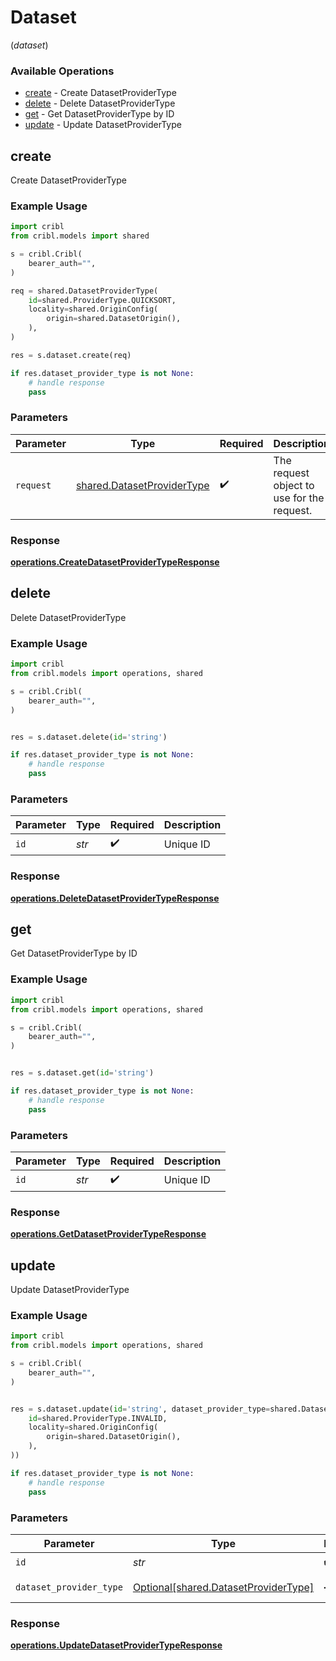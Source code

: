 # Dataset
(*dataset*)

### Available Operations

* [create](#create) - Create DatasetProviderType
* [delete](#delete) - Delete DatasetProviderType
* [get](#get) - Get DatasetProviderType by ID
* [update](#update) - Update DatasetProviderType

## create

Create DatasetProviderType

### Example Usage

```python
import cribl
from cribl.models import shared

s = cribl.Cribl(
    bearer_auth="",
)

req = shared.DatasetProviderType(
    id=shared.ProviderType.QUICKSORT,
    locality=shared.OriginConfig(
        origin=shared.DatasetOrigin(),
    ),
)

res = s.dataset.create(req)

if res.dataset_provider_type is not None:
    # handle response
    pass
```

### Parameters

| Parameter                                                                | Type                                                                     | Required                                                                 | Description                                                              |
| ------------------------------------------------------------------------ | ------------------------------------------------------------------------ | ------------------------------------------------------------------------ | ------------------------------------------------------------------------ |
| `request`                                                                | [shared.DatasetProviderType](../../models/shared/datasetprovidertype.md) | :heavy_check_mark:                                                       | The request object to use for the request.                               |


### Response

**[operations.CreateDatasetProviderTypeResponse](../../models/operations/createdatasetprovidertyperesponse.md)**


## delete

Delete DatasetProviderType

### Example Usage

```python
import cribl
from cribl.models import operations, shared

s = cribl.Cribl(
    bearer_auth="",
)


res = s.dataset.delete(id='string')

if res.dataset_provider_type is not None:
    # handle response
    pass
```

### Parameters

| Parameter          | Type               | Required           | Description        |
| ------------------ | ------------------ | ------------------ | ------------------ |
| `id`               | *str*              | :heavy_check_mark: | Unique ID          |


### Response

**[operations.DeleteDatasetProviderTypeResponse](../../models/operations/deletedatasetprovidertyperesponse.md)**


## get

Get DatasetProviderType by ID

### Example Usage

```python
import cribl
from cribl.models import operations, shared

s = cribl.Cribl(
    bearer_auth="",
)


res = s.dataset.get(id='string')

if res.dataset_provider_type is not None:
    # handle response
    pass
```

### Parameters

| Parameter          | Type               | Required           | Description        |
| ------------------ | ------------------ | ------------------ | ------------------ |
| `id`               | *str*              | :heavy_check_mark: | Unique ID          |


### Response

**[operations.GetDatasetProviderTypeResponse](../../models/operations/getdatasetprovidertyperesponse.md)**


## update

Update DatasetProviderType

### Example Usage

```python
import cribl
from cribl.models import operations, shared

s = cribl.Cribl(
    bearer_auth="",
)


res = s.dataset.update(id='string', dataset_provider_type=shared.DatasetProviderType(
    id=shared.ProviderType.INVALID,
    locality=shared.OriginConfig(
        origin=shared.DatasetOrigin(),
    ),
))

if res.dataset_provider_type is not None:
    # handle response
    pass
```

### Parameters

| Parameter                                                                          | Type                                                                               | Required                                                                           | Description                                                                        |
| ---------------------------------------------------------------------------------- | ---------------------------------------------------------------------------------- | ---------------------------------------------------------------------------------- | ---------------------------------------------------------------------------------- |
| `id`                                                                               | *str*                                                                              | :heavy_check_mark:                                                                 | Unique ID                                                                          |
| `dataset_provider_type`                                                            | [Optional[shared.DatasetProviderType]](../../models/shared/datasetprovidertype.md) | :heavy_minus_sign:                                                                 | DatasetProviderType object to be updated                                           |


### Response

**[operations.UpdateDatasetProviderTypeResponse](../../models/operations/updatedatasetprovidertyperesponse.md)**

